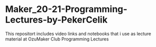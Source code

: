 # Maker_20-21-Programming-Lectures-by-PekerCelik
This repositort includes video links and notebooks that i use as lecture material at OzuMaker Club Programming Lectures
